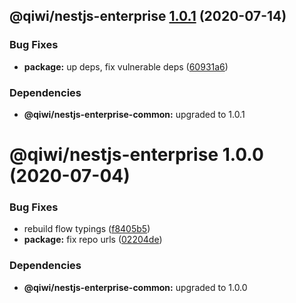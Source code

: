 ## @qiwi/nestjs-enterprise [1.0.1](https://github.com/qiwi/nestjs-enterprise/compare/@qiwi/nestjs-enterprise@1.0.0...@qiwi/nestjs-enterprise@1.0.1) (2020-07-14)


### Bug Fixes

* **package:** up deps, fix vulnerable deps ([60931a6](https://github.com/qiwi/nestjs-enterprise/commit/60931a6c6265b1465a46fb4d834b374eac73ab7e))





### Dependencies

* **@qiwi/nestjs-enterprise-common:** upgraded to 1.0.1

# @qiwi/nestjs-enterprise 1.0.0 (2020-07-04)


### Bug Fixes

* rebuild flow typings ([f8405b5](https://github.com/qiwi/nestjs-enterprise/commit/f8405b5a5741d521957879878355188bad3829e1))
* **package:** fix repo urls ([02204de](https://github.com/qiwi/nestjs-enterprise/commit/02204deaa1dee0ef8b71fbe6ed5bc9f0aeb8143a))





### Dependencies

* **@qiwi/nestjs-enterprise-common:** upgraded to 1.0.0
